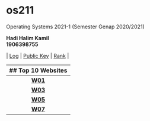 # os211
Operating Systems 2021-1 (Semester Genap 2020/2021)

**Hadi Halim Kamil**  
**1906398755**

| [Log](/TXT/mylog.txt) | [Public Key](/TXT/mypubkey.txt) | [Rank](/TXT/myrank.txt) |

| ## Top 10 Websites |
| :-------------: |
| **[W01](https://hadihalimm.github.io/os211/W01/)** | **[W02](https://hadihalimm.github.io/os211/W02/)** | 
| **[W03](https://hadihalimm.github.io/os211/W03/)** | **[W04](https://hadihalimm.github.io/os211/W04/)** | 
| **[W05](https://hadihalimm.github.io/os211/W05/)** | **[W06](https://hadihalimm.github.io/os211/W06/)** | 
| **[W07](https://hadihalimm.github.io/os211/W07/)** | **[W08](https://hadihalimm.github.io/os211/W08/)** |

